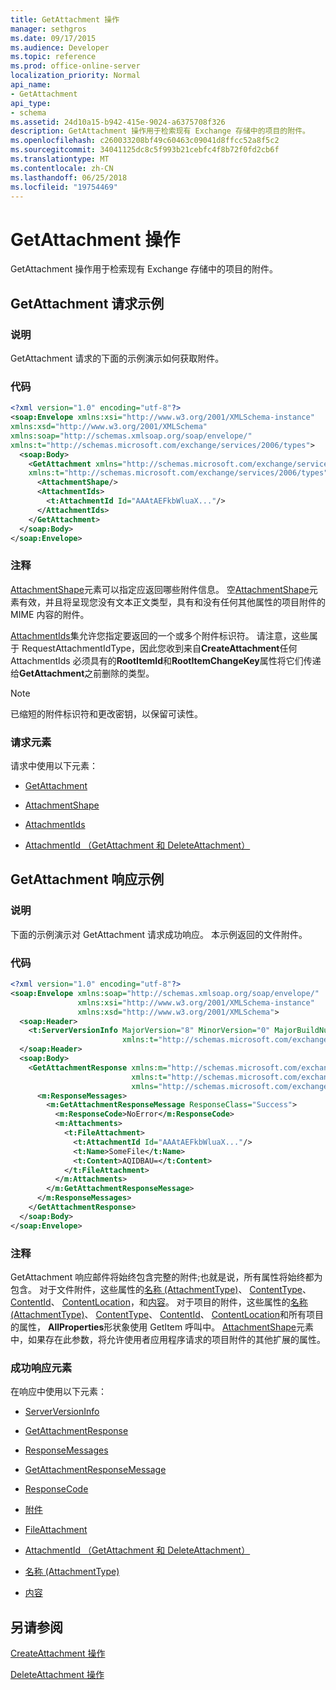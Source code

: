```yaml
---
title: GetAttachment 操作
manager: sethgros
ms.date: 09/17/2015
ms.audience: Developer
ms.topic: reference
ms.prod: office-online-server
localization_priority: Normal
api_name:
- GetAttachment
api_type:
- schema
ms.assetid: 24d10a15-b942-415e-9024-a6375708f326
description: GetAttachment 操作用于检索现有 Exchange 存储中的项目的附件。
ms.openlocfilehash: c260033208bf49c60463c09041d8ffcc52a8f5c2
ms.sourcegitcommit: 34041125dc8c5f993b21cebfc4f8b72f0fd2cb6f
ms.translationtype: MT
ms.contentlocale: zh-CN
ms.lasthandoff: 06/25/2018
ms.locfileid: "19754469"
---
```

# <a name="getattachment-operation"></a>GetAttachment 操作

GetAttachment 操作用于检索现有 Exchange 存储中的项目的附件。
  
## <a name="getattachment-request-example"></a>GetAttachment 请求示例

### <a name="description"></a>说明

GetAttachment 请求的下面的示例演示如何获取附件。
  
### <a name="code"></a>代码

```XML
<?xml version="1.0" encoding="utf-8"?>
<soap:Envelope xmlns:xsi="http://www.w3.org/2001/XMLSchema-instance"
xmlns:xsd="http://www.w3.org/2001/XMLSchema"
xmlns:soap="http://schemas.xmlsoap.org/soap/envelope/"
xmlns:t="http://schemas.microsoft.com/exchange/services/2006/types">
  <soap:Body>
    <GetAttachment xmlns="http://schemas.microsoft.com/exchange/services/2006/messages"
    xmlns:t="http://schemas.microsoft.com/exchange/services/2006/types">
      <AttachmentShape/>
      <AttachmentIds>
        <t:AttachmentId Id="AAAtAEFkbWluaX..."/>
      </AttachmentIds>
    </GetAttachment>
  </soap:Body>
</soap:Envelope>
```

### <a name="comments"></a>注释

[AttachmentShape](attachmentshape.md)元素可以指定应返回哪些附件信息。 空[AttachmentShape](attachmentshape.md)元素有效，并且将呈现您没有文本正文类型，具有和没有任何其他属性的项目附件的 MIME 内容的附件。 
  
[AttachmentIds](attachmentids.md)集允许您指定要返回的一个或多个附件标识符。 请注意，这些属于 RequestAttachmentIdType，因此您收到来自**CreateAttachment**任何 AttachmentIds 必须具有的**RootItemId**和**RootItemChangeKey**属性将它们传递给**GetAttachment**之前删除的类型。
  
> [!NOTE]
> 已缩短的附件标识符和更改密钥，以保留可读性。 
  
### <a name="request-elements"></a>请求元素

请求中使用以下元素：
  
- [GetAttachment](getattachment.md)
    
- [AttachmentShape](attachmentshape.md)
    
- [AttachmentIds](attachmentids.md)
    
- [AttachmentId （GetAttachment 和 DeleteAttachment）](attachmentid-getattachment-and-deleteattachment.md)
    
## <a name="getattachment-response-example"></a>GetAttachment 响应示例

### <a name="description"></a>说明

下面的示例演示对 GetAttachment 请求成功响应。 本示例返回的文件附件。
  
### <a name="code"></a>代码

```XML
<?xml version="1.0" encoding="utf-8"?>
<soap:Envelope xmlns:soap="http://schemas.xmlsoap.org/soap/envelope/" 
               xmlns:xsi="http://www.w3.org/2001/XMLSchema-instance" 
               xmlns:xsd="http://www.w3.org/2001/XMLSchema">
  <soap:Header>
    <t:ServerVersionInfo MajorVersion="8" MinorVersion="0" MajorBuildNumber="662" MinorBuildNumber="0" 
                         xmlns:t="http://schemas.microsoft.com/exchange/services/2006/types"/>
  </soap:Header>
  <soap:Body>
    <GetAttachmentResponse xmlns:m="http://schemas.microsoft.com/exchange/services/2006/messages" 
                           xmlns:t="http://schemas.microsoft.com/exchange/services/2006/types" 
                           xmlns="http://schemas.microsoft.com/exchange/services/2006/messages">
      <m:ResponseMessages>
        <m:GetAttachmentResponseMessage ResponseClass="Success">
          <m:ResponseCode>NoError</m:ResponseCode>
          <m:Attachments>
            <t:FileAttachment>
              <t:AttachmentId Id="AAAtAEFkbWluaX..."/>
              <t:Name>SomeFile</t:Name>
              <t:Content>AQIDBAU=</t:Content>
            </t:FileAttachment>
          </m:Attachments>
        </m:GetAttachmentResponseMessage>
      </m:ResponseMessages>
    </GetAttachmentResponse>
  </soap:Body>
</soap:Envelope>
```

### <a name="comments"></a>注释

GetAttachment 响应邮件将始终包含完整的附件;也就是说，所有属性将始终都为包含。 对于文件附件，这些属性的[名称 (AttachmentType)](name-attachmenttype.md)、 [ContentType](contenttype.md)、 [ContentId](contentid.md)、 [ContentLocation](contentlocation.md)，和[内容](content.md)。 对于项目的附件，这些属性的[名称 (AttachmentType)](name-attachmenttype.md)、 [ContentType](contenttype.md)、 [ContentId](contentid.md)、 [ContentLocation](contentlocation.md)和所有项目的属性， **AllProperties**形状象使用 GetItem 呼叫中。 [AttachmentShape](attachmentshape.md)元素中，如果存在此参数，将允许使用者应用程序请求的项目附件的其他扩展的属性。 
  
### <a name="successful-response-elements"></a>成功响应元素

在响应中使用以下元素：
  
- [ServerVersionInfo](serverversioninfo.md)
    
- [GetAttachmentResponse](getattachmentresponse.md)
    
- [ResponseMessages](responsemessages.md)
    
- [GetAttachmentResponseMessage](getattachmentresponsemessage.md)
    
- [ResponseCode](responsecode.md)
    
- [附件](attachments-ex15websvcsotherref.md)
    
- [FileAttachment](fileattachment.md)
    
- [AttachmentId （GetAttachment 和 DeleteAttachment）](attachmentid-getattachment-and-deleteattachment.md)
    
- [名称 (AttachmentType)](name-attachmenttype.md)
    
- [内容](content.md)
    
## <a name="see-also"></a>另请参阅



[CreateAttachment 操作](createattachment-operation.md)
  
[DeleteAttachment 操作](deleteattachment-operation.md)

